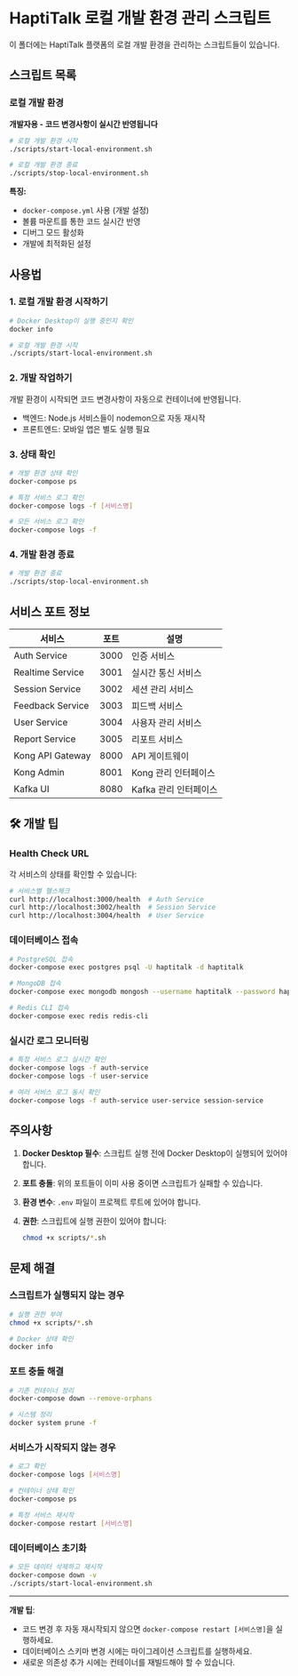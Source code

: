 # HaptiTalk 로컬 개발 환경 관리 스크립트

이 폴더에는 HaptiTalk 플랫폼의 로컬 개발 환경을 관리하는 스크립트들이 있습니다.

## 스크립트 목록

### 로컬 개발 환경

**개발자용 - 코드 변경사항이 실시간 반영됩니다**

```bash
# 로컬 개발 환경 시작
./scripts/start-local-environment.sh

# 로컬 개발 환경 종료
./scripts/stop-local-environment.sh
```

**특징:**
- `docker-compose.yml` 사용 (개발 설정)
- 볼륨 마운트를 통한 코드 실시간 반영
- 디버그 모드 활성화
- 개발에 최적화된 설정

## 사용법

### 1. 로컬 개발 환경 시작하기

```bash
# Docker Desktop이 실행 중인지 확인
docker info

# 로컬 개발 환경 시작
./scripts/start-local-environment.sh
```

### 2. 개발 작업하기

개발 환경이 시작되면 코드 변경사항이 자동으로 컨테이너에 반영됩니다.
- 백엔드: Node.js 서비스들이 nodemon으로 자동 재시작
- 프론트엔드: 모바일 앱은 별도 실행 필요

### 3. 상태 확인

```bash
# 개발 환경 상태 확인
docker-compose ps

# 특정 서비스 로그 확인
docker-compose logs -f [서비스명]

# 모든 서비스 로그 확인
docker-compose logs -f
```

### 4. 개발 환경 종료

```bash
# 개발 환경 종료
./scripts/stop-local-environment.sh
```

## 서비스 포트 정보

| 서비스 | 포트 | 설명 |
|--------|------|------|
| Auth Service | 3000 | 인증 서비스 |
| Realtime Service | 3001 | 실시간 통신 서비스 |
| Session Service | 3002 | 세션 관리 서비스 |
| Feedback Service | 3003 | 피드백 서비스 |
| User Service | 3004 | 사용자 관리 서비스 |
| Report Service | 3005 | 리포트 서비스 |
| Kong API Gateway | 8000 | API 게이트웨이 |
| Kong Admin | 8001 | Kong 관리 인터페이스 |
| Kafka UI | 8080 | Kafka 관리 인터페이스 |

## 🛠️ 개발 팁

### Health Check URL

각 서비스의 상태를 확인할 수 있습니다:

```bash
# 서비스별 헬스체크
curl http://localhost:3000/health  # Auth Service
curl http://localhost:3002/health  # Session Service  
curl http://localhost:3004/health  # User Service
```

### 데이터베이스 접속

```bash
# PostgreSQL 접속
docker-compose exec postgres psql -U haptitalk -d haptitalk

# MongoDB 접속
docker-compose exec mongodb mongosh --username haptitalk --password haptitalk --authenticationDatabase haptitalk

# Redis CLI 접속
docker-compose exec redis redis-cli
```

### 실시간 로그 모니터링

```bash
# 특정 서비스 로그 실시간 확인
docker-compose logs -f auth-service
docker-compose logs -f user-service

# 여러 서비스 로그 동시 확인
docker-compose logs -f auth-service user-service session-service
```

## 주의사항

1. **Docker Desktop 필수**: 스크립트 실행 전에 Docker Desktop이 실행되어 있어야 합니다.

2. **포트 충돌**: 위의 포트들이 이미 사용 중이면 스크립트가 실패할 수 있습니다.

3. **환경 변수**: `.env` 파일이 프로젝트 루트에 있어야 합니다.

4. **권한**: 스크립트에 실행 권한이 있어야 합니다:
   ```bash
   chmod +x scripts/*.sh
   ```

## 문제 해결

### 스크립트가 실행되지 않는 경우

```bash
# 실행 권한 부여
chmod +x scripts/*.sh

# Docker 상태 확인
docker info
```

### 포트 충돌 해결

```bash
# 기존 컨테이너 정리
docker-compose down --remove-orphans

# 시스템 정리
docker system prune -f
```

### 서비스가 시작되지 않는 경우

```bash
# 로그 확인
docker-compose logs [서비스명]

# 컨테이너 상태 확인
docker-compose ps

# 특정 서비스 재시작
docker-compose restart [서비스명]
```

### 데이터베이스 초기화

```bash
# 모든 데이터 삭제하고 재시작
docker-compose down -v
./scripts/start-local-environment.sh
```

---

**개발 팁**: 
- 코드 변경 후 자동 재시작되지 않으면 `docker-compose restart [서비스명]`을 실행하세요.
- 데이터베이스 스키마 변경 시에는 마이그레이션 스크립트를 실행하세요.
- 새로운 의존성 추가 시에는 컨테이너를 재빌드해야 할 수 있습니다. 